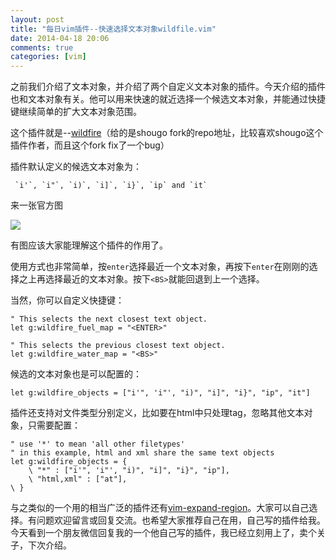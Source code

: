 ```yaml
---
layout: post
title: "每日vim插件--快速选择文本对象wildfile.vim"
date: 2014-04-18 20:06
comments: true
categories: [vim]
---
```


之前我们介绍了文本对象，并介绍了两个自定义文本对象的插件。今天介绍的插件也和文本对象有关。他可以用来快速的就近选择一个候选文本对象，并能通过快捷键继续简单的扩大文本对象范围。

这个插件就是--[wildfire](https://github.com/Shougo/wildfire.vim)（给的是shougo fork的repo地址，比较喜欢shougo这个插件作者，而且这个fork fix了一个bug）

插件默认定义的候选文本对象为：

	 `i'`, `i"`, `i)`, `i]`, `i}`, `ip` and `it`

来一张官方图

<!--more-->

![](http://ww1.sinaimg.cn/large/69d56e38gw1efk07xfk7kg20jv087myy.gif)

有图应该大家能理解这个插件的作用了。

使用方式也非常简单，按`enter`选择最近一个文本对象，再按下`enter`在刚刚的选择之上再选择最近的文本对象。按下`<BS>`就能回退到上一个选择。

当然，你可以自定义快捷键：

```vim
" This selects the next closest text object.
let g:wildfire_fuel_map = "<ENTER>"

" This selects the previous closest text object.
let g:wildfire_water_map = "<BS>"
```

候选的文本对象也是可以配置的：

```vim
let g:wildfire_objects = ["i'", 'i"', "i)", "i]", "i}", "ip", "it"]
```

插件还支持对文件类型分别定义，比如要在html中只处理tag，忽略其他文本对象，只需要配置：

```vim
" use '*' to mean 'all other filetypes'
" in this example, html and xml share the same text objects
let g:wildfire_objects = {
    \ "*" : ["i'", 'i"', "i)", "i]", "i}", "ip"],
    \ "html,xml" : ["at"],
\ }
```

与之类似的一个用的相当广泛的插件还有[vim-expand-region](https://github.com/terryma/vim-expand-region)。大家可以自己选择。有问题欢迎留言或回复交流。也希望大家推荐自己在用，自己写的插件给我。今天看到一个朋友微信回复我的一个他自己写的插件，我已经立刻用上了，卖个关子，下次介绍。


